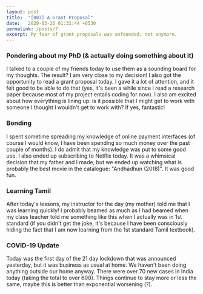```yaml
---
layout: post
title:  "[007] A Grant Proposal"
date:   2020-03-26 01:32:44 +0530
permalink: /posts/7
excerpt: My fear of grant proposals was unfounded; not anymore.
---
```

### Pondering about my PhD (& actually doing something about it)

I talked to a couple of my friends today to use them as a sounding board for my thoughts. The result? I am very close to my decision! I also got the opportunity to read a grant proposal today. I gave it a lot of attention, and it felt good to be able to do that (yes, it's been a while since I read a research paper because most of my project entails coding for now). I also am excited about how everything is lining up: is it possible that I might get to work with someone I thought I wouldn't get to work with? If yes, fantastic!

### Bonding

I spent sometime spreading my knowledge of online payment interfaces (of course I would know, I have been spending so much money over the past couple of months). I do admit that my knowledge was put to some good use. I also ended up subscribing to Netflix today. It was a whimsical decision that my father and I made, but we ended up watching what is probably the best movie in the catalogue: "Andhadhun (2018)". It was good fun.

### Learning Tamil

After today's lessons, my instructor for the day (my mother) told me that I was learning quickly! I probably beamed as much as I had beamed when my class teacher told me something like this when I actually was in 1st standard (if you didn't get the joke, it's because I have been consciously hiding the fact that I am now learning from the 1st standard Tamil textbook).

### COVID-19 Update

Today was the first day of the 21 day lockdown that was announced yesterday, but it was business as usual at home. We haven't been doing anything outside our home anyway. There were over 70 new cases in India today (taking the total to over 600). Things continue to stay more or less the same, maybe this is better than exponential worsening (?).
